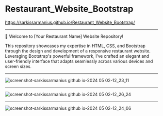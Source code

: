 # Restaurant_Website_Bootstrap

https://sarkissarmanius.github.io/Restaurant_Website_Bootstrap/

***

🍔 Welcome to [Your Restaurant Name] Website Repository!

This repository showcases my expertise in HTML, CSS, and Bootstrap through the design and development of a responsive restaurant website. Leveraging Bootstrap's powerful framework, I've crafted an elegant and user-friendly interface that adapts seamlessly across various devices and screen sizes.

***
![screenshot-sarkissarmanius github io-2024 05 02-12_23_11](https://github.com/SarkissArmaniUS/Restaurant_Website_Bootstrap/assets/97789627/686a48f9-2289-42dd-bbd6-c0c496ffe41a)

***

![screenshot-sarkissarmanius github io-2024 05 02-12_26_24](https://github.com/SarkissArmaniUS/Restaurant_Website_Bootstrap/assets/97789627/1f892e95-18c7-4ac5-ac0b-03006e7e2408)

***

![screenshot-sarkissarmanius github io-2024 05 02-12_24_06](https://github.com/SarkissArmaniUS/Restaurant_Website_Bootstrap/assets/97789627/b2482374-95d0-4eae-af48-5237549108e7)
